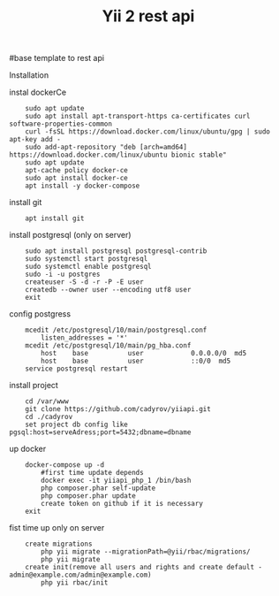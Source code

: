 <p align="center">
    <h1 align="center">Yii 2 rest api</h1>
    <br>
</p>

#base template to rest api

Installation

instal dockerCe
```
    sudo apt update
    sudo apt install apt-transport-https ca-certificates curl software-properties-common
    curl -fsSL https://download.docker.com/linux/ubuntu/gpg | sudo apt-key add -
    sudo add-apt-repository "deb [arch=amd64] https://download.docker.com/linux/ubuntu bionic stable"
    sudo apt update
    apt-cache policy docker-ce
    sudo apt install docker-ce
    apt install -y docker-compose
```

install git
```
    apt install git    
```
install postgresql (only on server)
```
    sudo apt install postgresql postgresql-contrib
    sudo systemctl start postgresql
    sudo systemctl enable postgresql
    sudo -i -u postgres
    createuser -S -d -r -P -E user
    createdb --owner user --encoding utf8 user
    exit
```

config postgress
```
    mcedit /etc/postgresql/10/main/postgresql.conf 
        listen_addresses = '*'
    mcedit /etc/postgresql/10/main/pg_hba.conf
        host    base          user            0.0.0.0/0  md5
        host    base          user            ::0/0  md5
    service postgresql restart
```

install project
```
    cd /var/www
    git clone https://github.com/cadyrov/yiiapi.git
    cd ./cadyrov
    set project db config like  pgsql:host=serveAdress;port=5432;dbname=dbname
```
up docker        
```
    docker-compose up -d
        #first time update depends
        docker exec -it yiiapi_php_1 /bin/bash
        php composer.phar self-update
        php composer.phar update
        create token on github if it is necessary
    exit
```

fist time up only on server
```
    create migrations
        php yii migrate --migrationPath=@yii/rbac/migrations/
        php yii migrate 
    create init(remove all users and rights and create default - admin@example.com/admin@example.com)
        php yii rbac/init
```
